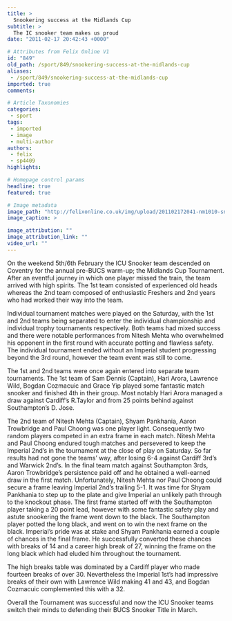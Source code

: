```yaml
---
title: >
  Snookering success at the Midlands Cup
subtitle: >
  The IC snooker team makes us proud
date: "2011-02-17 20:42:43 +0000"

# Attributes from Felix Online V1
id: "849"
old_path: /sport/849/snookering-success-at-the-midlands-cup
aliases:
 - /sport/849/snookering-success-at-the-midlands-cup
imported: true
comments:

# Article Taxonomies
categories:
 - sport
tags:
 - imported
 - image
 - multi-author
authors:
 - felix
 - sp4409
highlights:

# Homepage control params
headline: true
featured: true

# Image metadata
image_path: "http://felixonline.co.uk/img/upload/201102172041-nm1010-snookers.jpg"
image_caption: >

image_attribution: ""
image_attribution_link: ""
video_url: ""
---
```


On the weekend 5th/6th February the ICU Snooker team descended on Coventry for the annual pre-BUCS warm-up; the Midlands Cup Tournament. After an eventful journey in which one player missed the train, the team arrived with high spirits. The 1st team consisted of experienced old heads whereas the 2nd team composed of enthusiastic Freshers and 2nd years who had worked their way into the team.

Individual tournament matches were played on the Saturday, with the 1st and 2nd teams being separated to enter the individual championship and individual trophy tournaments respectively. Both teams had mixed success and there were notable performances from Nitesh Mehta who overwhelmed his opponent in the first round with accurate potting and flawless safety. The individual tournament ended without an Imperial student progressing beyond the 3rd round, however the team event was still to come.

The 1st and 2nd teams were once again entered into separate team tournaments. The 1st team of Sam Dennis (Captain), Hari Arora, Lawrence Wild, Bogdan Cozmacuic and Grace Yip played some fantastic match snooker and finished 4th in their group. Most notably Hari Arora managed a draw against Cardiff’s R.Taylor and from 25 points behind against Southampton’s D. Jose.

The 2nd team of Nitesh Mehta (Captain), Shyam Pankhania, Aaron Trowbridge and Paul Choong was one player light. Consequently two random players competed in an extra frame in each match. Nitesh Mehta and Paul Choong endured tough matches and persevered to keep the Imperial 2nd’s in the tournament at the close of play on Saturday. So far results had not gone the teams’ way, after losing 6-4 against Cardiff 3rd’s and Warwick 2nd’s. In the final team match against Southampton 3rds, Aaron Trowbridge’s persistence paid off and he obtained a well-earned draw in the first match. Unfortunately, Nitesh Mehta nor Paul Choong could secure a frame leaving Imperial 2nd’s trailing 5-1. It was time for Shyam Pankhania to step up to the plate and give Imperial an unlikely path through to the knockout phase. The first frame started off with the Southampton player taking a 20 point lead, however with some fantastic safety play and astute snookering the frame went down to the black. The Southampton player potted the long black, and went on to win the next frame on the black. Imperial’s pride was at stake and Shyam Pankhania earned a couple of chances in the final frame. He successfully converted these chances with breaks of 14 and a career high break of 27, winning the frame on the long black which had eluded him throughout the tournament.

The high breaks table was dominated by a Cardiff player who made fourteen breaks of over 30. Nevertheless the Imperial 1st’s had impressive breaks of their own with Lawrence Wild making 41 and 43, and Bogdan Cozmacuic complemented this with a 32.

Overall the Tournament was successful and now the ICU Snooker teams switch their minds to defending their BUCS Snooker Title in March.

